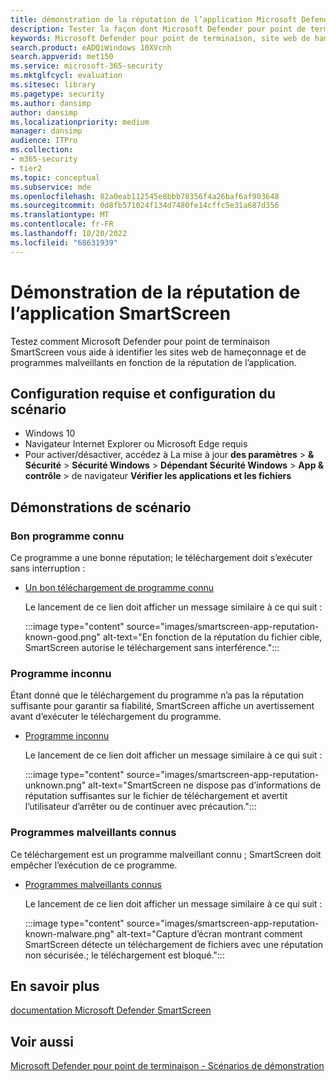 ```yaml
---
title: démonstration de la réputation de l’application Microsoft Defender pour point de terminaison SmartScreen
description: Tester la façon dont Microsoft Defender pour point de terminaison SmartScreen vous aide à identifier les sites web de hameçonnage et de programmes malveillants
keywords: Microsoft Defender pour point de terminaison, site web de hameçonnage, site web de programmes malveillants, réputation de l’application,
search.product: eADQiWindows 10XVcnh
search.appverid: met150
ms.service: microsoft-365-security
ms.mktglfcycl: evaluation
ms.sitesec: library
ms.pagetype: security
ms.author: dansimp
author: dansimp
ms.localizationpriority: medium
manager: dansimp
audience: ITPro
ms.collection:
- m365-security
- tier2
ms.topic: conceptual
ms.subservice: mde
ms.openlocfilehash: 82a0eab112545e8bbb78356f4a26baf6af903648
ms.sourcegitcommit: 0d8fb571024f134d7480fe14cffc5e31a687d356
ms.translationtype: MT
ms.contentlocale: fr-FR
ms.lasthandoff: 10/20/2022
ms.locfileid: "68631939"
---
```

# <a name="smartscreen-app-reputation-demonstration"></a>Démonstration de la réputation de l’application SmartScreen

Testez comment Microsoft Defender pour point de terminaison SmartScreen vous aide à identifier les sites web de hameçonnage et de programmes malveillants en fonction de la réputation de l’application.

## <a name="scenario-requirements-and-setup"></a>Configuration requise et configuration du scénario

- Windows 10
- Navigateur Internet Explorer ou Microsoft Edge requis
- Pour activer/désactiver, accédez à La mise à jour **des paramètres** > **& Sécurité** >  **Sécurité Windows** >  **Dépendant Sécurité Windows** >  **App & contrôle** >  de navigateur **Vérifier les applications et les fichiers**

## <a name="scenario-demos"></a>Démonstrations de scénario

### <a name="known-good-program"></a>Bon programme connu

Ce programme a une bonne réputation; le téléchargement doit s’exécuter sans interruption :

- [Un bon téléchargement de programme connu](https://demo.smartscreen.msft.net/download/known/freevideo.exe)

  <!-- Hide {this intro with no subsequent list items} [Replace this link when new/updated source becomes available] -->

  Le lancement de ce lien doit afficher un message similaire à ce qui suit :

  :::image type="content" source="images/smartscreen-app-reputation-known-good.png" alt-text="En fonction de la réputation du fichier cible, SmartScreen autorise le téléchargement sans interférence.":::

### <a name="unknown-program"></a>Programme inconnu

Étant donné que le téléchargement du programme n’a pas la réputation suffisante pour garantir sa fiabilité, SmartScreen affiche un avertissement avant d’exécuter le téléchargement du programme.

- [Programme inconnu](https://demo.smartscreen.msft.net/download/unknown/freevideo.exe)

  <!-- Hide {this intro with no subsequent list items} [Replace this link when new/updated source becomes available] -->
  
  Le lancement de ce lien doit afficher un message similaire à ce qui suit :

  :::image type="content" source="images/smartscreen-app-reputation-unknown.png" alt-text="SmartScreen ne dispose pas d’informations de réputation suffisantes sur le fichier de téléchargement et avertit l’utilisateur d’arrêter ou de continuer avec précaution.":::

### <a name="known-malware"></a>Programmes malveillants connus

Ce téléchargement est un programme malveillant connu ; SmartScreen doit empêcher l’exécution de ce programme.

- [Programmes malveillants connus](https://demo.smartscreen.msft.net/download/known/knownmalicious.exe)

  <!-- Hide {this intro with no subsequent list items} [Replace this link when new/updated source becomes available] -->  

  Le lancement de ce lien doit afficher un message similaire à ce qui suit :

  :::image type="content" source="images/smartscreen-app-reputation-known-malware.png" alt-text="Capture d’écran montrant comment SmartScreen détecte un téléchargement de fichiers avec une réputation non sécurisée.; le téléchargement est bloqué.":::

## <a name="learn-more"></a>En savoir plus

[documentation Microsoft Defender SmartScreen](/windows/security/threat-protection/windows-defender-smartscreen/windows-defender-smartscreen-overview.md)

## <a name="see-also"></a>Voir aussi

[Microsoft Defender pour point de terminaison - Scénarios de démonstration](defender-endpoint-demonstrations.md)

